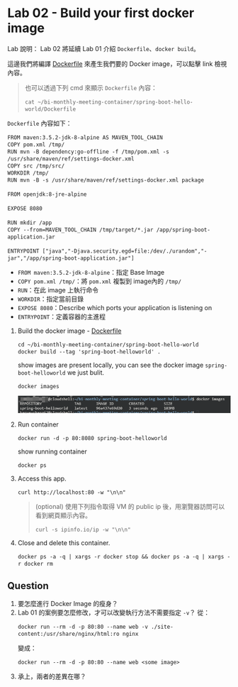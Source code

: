 # Lab 02 - Build your first docker image

Lab 說明：
Lab 02 將延續 Lab 01 介紹 `Dockerfile`、`docker build`。

這邊我們將編譯 [Dockerfile](https://github.com/HarveyChang/spring-boot-hello-world/blob/818c4c7cea2a8c2918007b0c40d203e02fba1e26/Dockerfile) 來產生我們要的 Docker image，可以點擊 link 檢視內容。

> 也可以透過下列 cmd 來顯示 `Dockerfile` 內容：
> ```
> cat ~/bi-monthly-meeting-container/spring-boot-hello-world/Dockerfile
> ```

`Dockerfile` 內容如下：
```
FROM maven:3.5.2-jdk-8-alpine AS MAVEN_TOOL_CHAIN
COPY pom.xml /tmp/
RUN mvn -B dependency:go-offline -f /tmp/pom.xml -s /usr/share/maven/ref/settings-docker.xml
COPY src /tmp/src/
WORKDIR /tmp/
RUN mvn -B -s /usr/share/maven/ref/settings-docker.xml package

FROM openjdk:8-jre-alpine

EXPOSE 8080

RUN mkdir /app
COPY --from=MAVEN_TOOL_CHAIN /tmp/target/*.jar /app/spring-boot-application.jar

ENTRYPOINT ["java","-Djava.security.egd=file:/dev/./urandom","-jar","/app/spring-boot-application.jar"]
```

- `FROM maven:3.5.2-jdk-8-alpine`：指定 Base Image
- `COPY pom.xml /tmp/`：將 `pom.xml` 複製到 image內的 `/tmp/`
- `RUN`：在此 image 上執行命令
- `WORKDIR`：指定當前目錄
- `EXPOSE 8080`：Describe which ports your application is listening on
- `ENTRYPOINT`：定義容器的主進程


1. Build the docker image - [Dockerfile](..\spring-boot-hello-world\Dockerfile)

    ```
    cd ~/bi-monthly-meeting-container/spring-boot-hello-world
    docker build --tag 'spring-boot-helloworld' .
    ```

    show images are present locally, you can see the docker image `spring-boot-helloworld` we just bulit.
    ```
    docker images
    ```
    ![lb02_docker_images_after_built](./images/lb02_docker_images_after_built.png)

2. Run container
    ```
    docker run -d -p 80:8080 spring-boot-helloworld
    ```

    show running container
    ```
    docker ps
    ```

3. Access this app.
    ```
    curl http://localhost:80 -w "\n\n"
    ```
    
    > (optional) 使用下列指令取得 VM 的 public ip 後，用瀏覽器訪問可以看到網頁顯示內容。
    > ```
    > curl -s ipinfo.io/ip -w "\n\n"
    > ```


4. Close and delete this container.
    ```
    docker ps -a -q | xargs -r docker stop && docker ps -a -q | xargs -r docker rm
    ```


## Question
1. 要怎麼進行 Docker Image 的瘦身？
2. Lab 01 的案例要怎麼修改，才可以改變執行方法不需要指定 `-v`？
    從：
    ```
    docker run --rm -d -p 80:80 --name web -v ./site-content:/usr/share/nginx/html:ro nginx
    ```
    變成：
    ```
    docker run --rm -d -p 80:80 --name web <some image>
    ```
3. 承上，兩者的差異在哪？